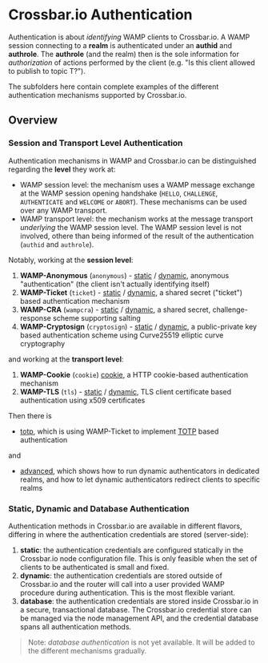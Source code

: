 # Crossbar.io Authentication

Authentication is about *identifying* WAMP clients to Crossbar.io. A WAMP session connecting to a **realm** is authenticated under an **authid** and **authrole**. The **authrole** (and the realm) then is the sole information for *authorization* of actions performed by the client (e.g. "Is this client allowed to publish to topic T?").

The subfolders here contain complete examples of the different authentication mechanisms supported by Crossbar.io.

## Overview

### Session and Transport Level Authentication

Authentication mechanisms in WAMP and Crossbar.io can be distinguished regarding the **level** they work at:

* WAMP session level: the mechanism uses a WAMP message exchange at the WAMP session opening handshake (`HELLO`, `CHALLENGE`, `AUTHENTICATE` and `WELCOME` or `ABORT`). These mechanisms can be used over any WAMP transport.
* WAMP transport level: the mechanism works at the message transport _underlying_ the WAMP session level. The WAMP session level is not involved, othere than being informed of the result of the authentication (`authid` and `authrole`).

Notably, working at the **session level**:

1. **WAMP-Anonymous** (`anonymous`) - [static](anonymous/static) / [dynamic](anonymous/dynamic), anonymous "authentication" (the client isn't actually identifying itself)
2. **WAMP-Ticket** (`ticket`) - [static](ticket/static) / [dynamic](ticket/dynamic), a shared secret ("ticket") based authentication mechanism
3. **WAMP-CRA** (`wampcra`) - [static](wampcra/static) / [dynamic](wampcra/dynamic), a shared secret, challenge-response scheme supporting salting
4. **WAMP-Cryptosign** (`cryptosign`) - [static](cryptosign/static) / [dynamic](cryptosign/dynamic), a public-private key based authentication scheme using Curve25519 elliptic curve cryptography

and working at the **transport level**:

1. **WAMP-Cookie** (`cookie`) [cookie](cookie), a HTTP cookie-based authentication mechanism
2. **WAMP-TLS** (`tls`) - [static](tls/static) / [dynamic](tls/dynamic), TLS client certificate based authentication using x509 certificates

Then there is

* [totp](ticket/totp), which is using WAMP-Ticket to implement [TOTP](https://en.wikipedia.org/wiki/Time-based_One-time_Password_Algorithm) based authentication

and

* [advanced](advanced), which shows how to run dynamic authenticators in dedicated realms, and how to let dynamic authenticators redirect clients to specific realms


### Static, Dynamic and Database Authentication

Authentication methods in Crossbar.io are available in different flavors, differing in where the authentication credentials are stored (server-side):

1. **static**: the authentication credentials are configured statically in the Crossbar.io node configuration file. This is only feasible when the set of clients to be authenticated is small and fixed.
2. **dynamic**: the authentication credentials are stored outside of Crossbar.io and the router will call into a user provided WAMP procedure during authentication. This is the most flexible variant.
3. **database**: the authentication credentials are stored inside Crossbar.io in a secure, transactional database. The Crossbar.io credential store can be managed via the node management API, and the credential database spans all authentication methods.

> Note: *database authentication* is not yet available. It will be added to the different mechanisms gradually.
